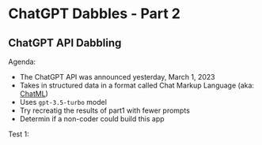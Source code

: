 # ChatGPT Dabbles - Part 2

## ChatGPT API Dabbling

Agenda:

- The ChatGPT API was announced yesterday, March 1, 2023
- Takes in structured data in a format called Chat Markup Language (aka: [ChatML](https://github.com/openai/openai-python/blob/main/chatml.md))
- Uses `gpt-3.5-turbo` model
- Try recreatig the results of part1 with fewer prompts
- Determin if a non-coder could build this app

Test 1:
